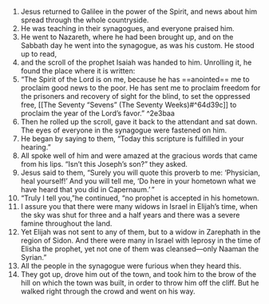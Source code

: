 1. Jesus returned to Galilee in the power of the Spirit, and news about him spread through the whole countryside. 
2. He was teaching in their synagogues, and everyone praised him.
3. He went to Nazareth, where he had been brought up, and on the Sabbath day he went into the synagogue, as was his custom. He stood up to read, 
4. and the scroll of the prophet Isaiah was handed to him. Unrolling it, he found the place where it is written:
5.  “The Spirit of the Lord is on me, because he has ==anointed== me to proclaim good news to the poor. He has sent me to proclaim freedom for the prisoners and recovery of sight for the blind, to set the oppressed free, [[The Seventy “Sevens” (The Seventy Weeks)#^64d39c]] to proclaim the year of the Lord’s favor.” ^2e3baa
6. Then he rolled up the scroll, gave it back to the attendant and sat down. The eyes of everyone in the synagogue were fastened on him. 
7. He began by saying to them, “Today this scripture is fulfilled in your hearing.”
8. All spoke well of him and were amazed at the gracious words that came from his lips. “Isn’t this Joseph’s son?” they asked.
9. Jesus said to them, “Surely you will quote this proverb to me: ‘Physician, heal yourself!’ And you will tell me, ‘Do here in your hometown what we have heard that you did in Capernaum.’ ”
10.  “Truly I tell you,”he continued, “no prophet is accepted in his hometown.
11. I assure you that there were many widows in Israel in Elijah’s time, when the sky was shut for three and a half years and there was a severe famine throughout the land.
12. Yet Elijah was not sent to any of them, but to a widow in Zarephath in the region of Sidon. And there were many in Israel with leprosy in the time of Elisha the prophet, yet not one of them was cleansed—only Naaman the Syrian.”
13. All the people in the synagogue were furious when they heard this. 
14. They got up, drove him out of the town, and took him to the brow of the hill on which the town was built, in order to throw him off the cliff. But he walked right through the crowd and went on his way.
